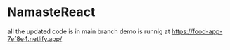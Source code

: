 # NamasteReact
all the updated code is in main branch
demo is runnig at https://food-app-7ef8e4.netlify.app/

